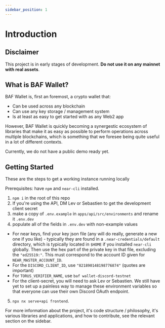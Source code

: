 ```yaml
---
sidebar_position: 1
---
```


# Introduction


## Disclaimer

This project is in early stages of development. **Do not use it on any mainnet with real assets**.

## What is BAF Wallet?

BAF Wallet is, first an foremost, a crypto wallet that:

* Can be used across any blockchain
* Can use any key storage / management system
* Is at least as easy to get started with as any Web2 app

However, BAF Wallet is quickly becoming a synergestic ecosystem of libraries that make it as easy as possible to perform operations across multiple blockchains, which is something that we foresee being quite useful in a lot of different contexts.

Currently, we do not have a public demo ready yet.

## Getting Started

These are the steps to get a working instance running locally

Prerequisites: have `npm` and `near-cli` installed. 

1. `npm i` in the root of this repo
2. If you're using the API, DM Lev or Sebastien to get the development client secret
3. make a copy of `.env.example` in `apps/api/src/environments` and rename it `.env.dev`
4. populate all of the fields in `.env.dev` with non-example values
  * For near keys, find your key json file (any will do really, generate a new one if you like) - typically they are found in a `.near-credentials/default` directory, which is typically located in `$HOME` if you installed `near-cli` globally. Then use the hex part of the private key in that file, excluding the `"ed25519:"`. This must correspond to the account ID given for `NEAR_MASTER_ACCOUNT_ID`.
  * For the `DISCORD_CLIENT_ID`, use `"821890148198776874"` (quotes are important)
  * For `TORUS_VERIFIER_NAME`, use `baf wallet-discord-testnet`
  * For the client-secret, you will need to ask Lev or Sebastien. We still have yet to set up a painless way to manage these environment variables so that everyone can use their own Discord OAuth endpoint.
5. `npx nx serve+api frontend`.

For more information about the project, it's code structure / philosophy, it's various libraries and applications, and how to contribute, see the relevant section on the sidebar.